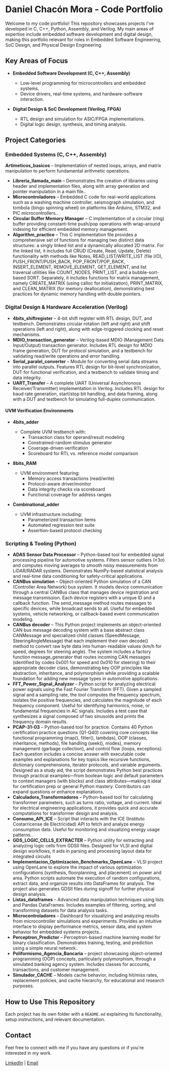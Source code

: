# Daniel Chacón Mora - Code Portfolio  

Welcome to my code portfolio! This repository showcases projects I've developed in C, C++, Python, Assembly, and Verilog. My main areas of expertise include embedded software development and digital design, making this portfolio relevant for roles in Embedded Software Engineering, SoC Design, and Physical Design Engineering.  

## Key Areas of Focus  

- **Embedded Software Development (C, C++, Assembly)**  
  - Low-level programming for microcontrollers and embedded systems.  
  - Device drivers, real-time systems, and hardware-software interaction.  

- **Digital Design & SoC Development (Verilog, FPGA)**  
  - RTL design and simulation for ASIC/FPGA implementations.  
  - Digital logic design, synthesis, and timing analysis.  


## Project Categories  

###  Embedded Systems (C, C++, Assembly)  
**Artimeticos_basicos** – Implementation of nested loops, arrays, and matrix manipulation to perform fundamental arithmetic operations. 
- **Libreria_llamada_main** – Demonstrates the creation of libraries using header and implementation files, along with array generation and pointer manipulation in a main file..  
- **Microcontroladores** – Embedded C code for real-world applications such as a washing machine controller, seismograph simulation, and tombola (bingo spinning wheel) on platforms like Arduino, STM32, and PIC microcontrollers..
- **Circular Buffer Memory Manager** – C implementation of a circular (ring) buffer providing constant-time push/pop operations with wrap-around indexing for efficient embedded memory management.
- **Algorithm_practice** – This C implementation file provides a comprehensive set of functions for managing two distinct data structures: a singly linked list and a dynamically allocated 2D matrix. For the linked list, it includes full CRUD (Create, Read, Update, Delete) functionality with methods like Notes, READ_LIST/WRITE_LIST (file I/O), PUSH_FRONT/PUSH_BACK, POP_FRONT/POP_BACK, INSERT_ELEMENT, REMOVE_ELEMENT, GET_ELEMENT, and list traversal utilities like COUNT_NODES, PRINT_LIST, and a bubble-sort-based SORT. Separately, it includes functions for matrix management, namely CREATE_MATRIX (using calloc for initialization), PRINT_MATRIX, and CLEAN_MATRIX (for memory deallocation), demonstrating best practices for dynamic memory handling with double pointers.

  
### Digital Design & Hardware Acceleration (Verilog)  
- **4bits_shiftregister** – 4-bit shift register with RTL design, DUT, and testbench. Demonstrates circular rotation (left and right) and shift operations (left and right), along with edge-triggered clocking and reset mechanisms.
- **MDIO_transaction_generator** – Verilog-based MDIO (Management Data Input/Output) transaction generator. Includes RTL design for MDIO frame generation, DUT for protocol simulation, and a testbench for validating read/write operations and error handling.   
- **Serial_paralel_converter** – Module for converting serial data streams into parallel outputs. Features RTL design for bit-level synchronization, DUT for functional verification, and a testbench to validate timing and data integrity.
- **UART_Transfer** – A complete UART (Universal Asynchronous Receiver/Transmitter) implementation in Verilog. Includes RTL design for baud rate generation, start/stop bit handling, and data framing, along with a DUT and testbench for simulating full-duplex communication.


#### UVM Verification Environments  
- **4bits_adder**  
  - Complete UVM testbench with:  
    - Transaction class for operand/result modeling  
    - Constrained-random stimulus generator  
    - Coverage-driven verification  
    - Scoreboard for RTL vs. reference model comparison  

- **8bits_RAM**  
  - UVM environment featuring:  
    - Memory access transactions (read/write)  
    - Protocol-aware driver/monitor  
    - Data integrity checks via scoreboard  
    - Functional coverage for address ranges  

- **Combinational_adder**  
  - UVM infrastructure including:  
    - Parameterized transaction items  
    - Automated regression test suite  
    - Assertion-based protocol checking  


### Scripting & Tooling (Python) 
- **ADAS Sensor Data Processor** – Python-based tool for embedded signal processing pipeline for automotive systems. Filters sensor outliers (±3σ) and computes moving averages to smooth noisy measurements from LiDAR/RADAR systems. Demonstrates NumPy-based statistical analysis and real-time data conditioning for safety-critical applications. 
- **CANBus simulation** – Object-oriented Python simulation of a CAN (Controller Area Network) bus system. It models device communication through a central CANBus class that manages device registration and message transmission. Each device registers with a unique ID and a callback function. The send_message method routes messages to specific devices, while broadcast sends to all. Useful for embedded systems, vehicle networking, or callback-based event communication modeling.
- **CANBus decoder** – This Python project implements an object-oriented CAN bus message decoding system with a base abstract class CANMessage and specialized child classes (SpeedMessage, SteeringAngleMessage) that each implement their own decode() method to convert raw byte data into human-readable values (km/h for speed, degrees for steering angle). The system includes a factory function message_generator that routes incoming CAN messages (identified by codes 0x001 for speed and 0x010 for steering) to their appropriate decoder class, demonstrating key OOP principles like abstraction, inheritance, and polymorphism while providing a scalable foundation for adding new message types in automotive applications.
- **FFT_Power_Signal_Analyzer** – Python script for analyzing electrical power signals using the Fast Fourier Transform (FFT). Given a sampled signal and a sampling rate, the tool computes the frequency spectrum, isolates the positive frequencies, and calculates the magnitude of each frequency component. Useful for identifying harmonics, noise, or fundamental frequencies in AC signals. Includes a test case that synthesizes a signal composed of two sinusoids and prints the frequency domain results.
- **PCAP-31-03** – Python-based tool for practice. Contains 40 Python certification practice questions (Q1-Q40) covering core concepts like functional programming (map(), filter(), lambdas), OOP (classes, inheritance, methods), file handling (seek(), modes), memory management (garbage collection), and control flow (loops, exceptions). Each question includes a concise answer with executable code examples and explanations for key topics like recursive functions, dictionary comprehensions, iterator protocols, and variable arguments. Designed as a study aid, the script demonstrates Python best practices through practical examples—from boolean logic and default parameters to context managers (with blocks) and class attributes—making it ideal for certification prep or general Python mastery. Contributors can expand questions or enhance explanations. 
- **Calculadora_Transformadores** – Python-based tool for calculating transformer parameters, such as turns ratio, voltage, and current. Ideal for electrical engineering applications, it provides quick and accurate computations for transformer design and analysis.  
- **Consumo_API_ICE** – Script that interacts with the ICE (Instituto Costarricense de Electricidad) API to fetch and analyze energy consumption data. Useful for monitoring and visualizing energy usage patterns..  
- **GDS_LOGIC_CELLS_EXTRACTER** – Python utility for extracting and analyzing logic cells from GDSII files. Designed for VLSI and digital design workflows, it aids in parsing and processing layout data for integrated circuits  
- **Implementacion_Optimizacion_Benchmarks_OpenLane** – VLSI project using OpenLane to explore the impact of various optimization configurations (synthesis, floorplanning, and placement) on power and area. Python scripts automate the execution of random configurations, extract data, and organize results into DataFrames for analysis. The project also generates GDSII files during signoff for further physical design analysis. 
- **Listas_dataframes** – Advanced data manipulation techniques using lists and Pandas DataFrames. Includes examples of filtering, sorting, and transforming datasets for data analysis tasks.  
- **Microcontroladores** – Dashboard for visualizing and analyzing results from microcontroller simulations and experiments. Provides an intuitive interface to display performance metrics, sensor data, and system behavior for embedded systems projects.. 
- **Perceptron_Predictor** – Perceptron-based machine learning model for binary classification. Demonstrates training, testing, and prediction using a simple neural network..
- **Poliformismo_Agencia_Bancaria** – project showcasing object-oriented programming (OOP) concepts, particularly polymorphism, through a simulated banking agency system. Includes classes for accounts, transactions, and customer management.
- **Simulador_CACHE** – Models cache behavior, including hit/miss rates, replacement policies, and cache hierarchy, for educational and research purposes.    

## How to Use This Repository  

Each project has its own folder with a `README.md` explaining its functionality, setup instructions, and relevant documentation.  

## Contact  

Feel free to connect with me if you have any questions or if you're interested in my work.  

[LinkedIn](www.linkedin.com/in/daniel-chacón-mora-4522851b4) | [Email](dach.9925@gmail.com)

